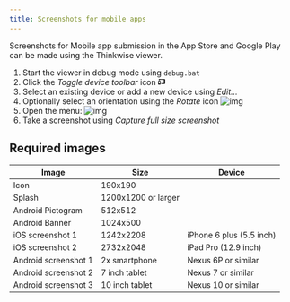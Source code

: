 ```yaml
---
title: Screenshots for mobile apps
---
```


Screenshots for Mobile app submission in the App Store and Google Play can be made using the Thinkwise viewer.

1. Start the viewer in debug mode using `debug.bat`
1. Click the *Toggle device toolbar* icon ![img](../assets/sf/clip_image004.png)
1. Select an existing device or add a new device using *Edit...*
1. Optionally select an orientation using the *Rotate* icon ![img](file:///C:/Users/jkloost/AppData/Local/Temp/msohtmlclip1/01/clip_image006.png)
1. Open the menu: ![img](file:///C:/Users/jkloost/AppData/Local/Temp/msohtmlclip1/01/clip_image008.png)
1. Take a screenshot using *Capture full size
   screenshot*

## Required images

| Image                | Size                | Device                   |
| -------------------- | ------------------- | ------------------------ |
| Icon                 | 190x190             |                          |
| Splash               | 1200x1200 or larger |                          |
| Android Pictogram    | 512x512             |                          |
| Android Banner       | 1024x500            |                          |
| iOS screenshot 1     | 1242x2208           | iPhone 6 plus (5.5 inch) |
| iOS screenshot 2     | 2732x2048           | iPad Pro (12.9 inch)     |
| Android screenshot 1 | 2x smartphone       | Nexus 6P or similar      |
| Android screenshot 2 | 7 inch tablet       | Nexus 7 or similar       |
| Android screenshot 3 | 10 inch tablet      | Nexus 10 or similar      |